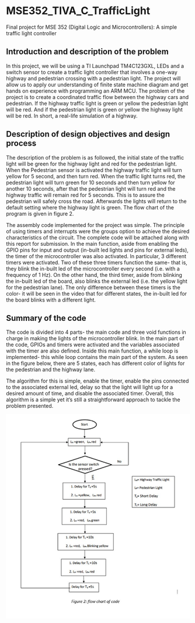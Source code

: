 # MSE352_TIVA_C_TrafficLight
Final project for MSE 352 (Digital Logic and Microcontrollers): A simple traffic light controller



## Introduction and description of the problem
In this project, we will be using a TI Launchpad TM4C123GXL, LEDs and a switch sensor to create a traffic light controller that involves a one-way highway and pedestrian crossing with a pedestrian light. The project will allow us to apply our understanding of finite state machine diagram and get hands on experience with programming an ARM MCU. The problem of the project is to create a coordinated traffic flow between the highway cars and pedestrian. If the highway traffic light is green or yellow the pedestrian light will be red. And if the pedestrian light is green or yellow the highway light will be red. In short, a real-life simulation of a highway. 


## Description of design objectives and design process
The description of the problem is as followed, the initial state of the traffic light will be green for the highway light and red for the pedestrian light. When the Pedestrian sensor is activated the highway traffic light will turn yellow for 5 second, and then turn red. When the traffic light turns red, the pedestrian light will turn green for 10 seconds and then turn yellow for another 10 seconds, after that the pedestrian light will turn red and the highway traffic will remain red for 5 seconds. This is to assure the pedestrian will safely cross the road. Afterwards the lights will return to the default setting where the highway light is green. The flow chart of the program is given in figure 2.


The assembly code implemented for the project was simple. The principle of using timers and interrupts were the groups option to achieve the desired characteristics of the circuit. The complete code will be attached along with this report for submission. In the main function, aside from enabling the GPIO pins for input and output (in-built led lights and pins for external leds), the timer of the microcontroller was also activated. In particular, 3 different timers were activated. Two of these three timers function the same- that is, they blink the in-built led of the microcontroller every second (i.e. with a frequency of 1 Hz). On the other hand, the third timer, aside from blinking the in-built led of the board, also blinks the external led (i.e. the yellow light for the pedestrian lane). The only difference between these timers is the color- it will be seen in the video that for different states, the in-built led for the board blinks with a different light. 

## Summary of the code
The code is divided into 4 parts- the main code and three void functions in charge in making the lights of the microcontroller blink. In the main part of the code, GPIOs and timers were activated and the variables associated with the timer are also defined. Inside this main function, a while loop is implemented- this while loop contains the main part of the system. As seen in the figure below, there are 5 states, each has different color of lights for the pedestrian and the highway lane. 

The algorithm for this is simple, enable the timer, enable the pins connected to the associated external led, delay so that the light will light up for a desired amount of time, and disable the associated timer. Overall, this algorithm is a simple yet it’s still a straightforward approach to tackle the problem presented.


![](https://github.com/bricc/MSE352_TIVA_C_TrafficLight/blob/master/StateDiagram_.JPG)
